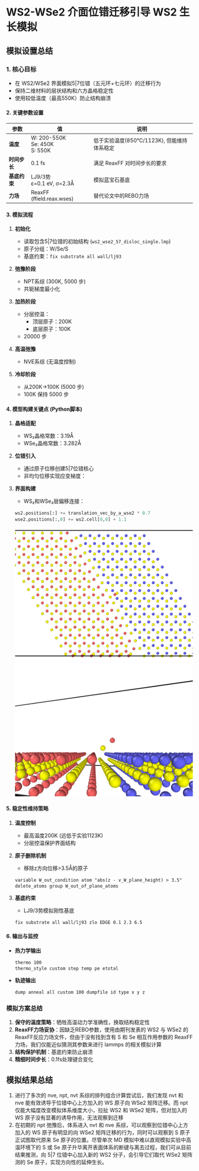 # WS2-WSe2 介面位错迁移引导 WS2 生长模拟

## 模拟设置总结

### 1. **核心目标**

- 在 WS2/WSe2 界面模拟5|7位错（五元环+七元环）的迁移行为
- 保持二维材料的层状结构和六方晶格稳定性
- 使用较低温度（最高550K）防止结构崩溃

#### 2. **关键参数设置**

| 参数         | 值                                 | 说明                                       |
| ------------ | ---------------------------------- | ------------------------------------------ |
| **温度**     | W: 200-550K<br>Se: 450K<br>S: 550K | 低于实验温度(850℃/1123K), 但能维持体系稳定 |
| **时间步长** | 0.1 fs                             | 满足 ReaxFF 对时间步长的要求               |
| **基底约束** | LJ9/3势<br>ε=0.1 eV, σ=2.3Å        | 模拟蓝宝石基底                             |
| **力场**     | ReaxFF (ffield.reax.wses)          | 替代论文中的REBO力场                       |

#### 3. **模拟流程**

1. **初始化**

   - 读取包含5|7位错的初始结构 (`ws2_wse2_57_disloc_single.lmp`)
   - 原子分组：W/Se/S
   - 基底约束：`fix substrate all wall/lj93`

2. **弛豫阶段**

   - NPT系综 (300K, 5000 步)
   - 共轭梯度最小化

3. **加热阶段**

   - 分层控温：
     - 顶层原子：200K
     - 底层原子：100K
   - 20000 步

4. **高温弛豫**

   - NVE系综 (无温度控制)

5. **冷却阶段**
   - 从200K→100K (5000 步)
   - 100K 保持 5000 步

#### 4. **模型构建关键点 (Python脚本)**

1. **晶格适配**

   - WS₂晶格常数：3.19Å
   - WSe₂晶格常数：3.282Å

2. **位错引入**

   - 通过原子位移创建5|7位错核心
   - 非均匀位移实现应变梯度：

3. **界面构建**
   - WS₂和WSe₂层偏移连接：
   ```python
   ws2.positions[:] += translation_vec_by_a_wse2 * 0.7
   wse2.positions[:,0] += ws2.cell[0,0] + 1.1
   ```
   ![model top view](./WS2_WSe2_init_conf.png)
   ![model top view](./WS2_WSe2_init_conf_angled.png)

#### 5. **稳定性维持策略**

1. **温度控制**

   - 最高温度200K (远低于实验1123K)
   - 分层控温保护界面结构

2. **原子删除机制**

   - 移除z方向位移>3.5Å的原子

   ```lammps
   variable W_out_condition atom "abs(z - v_W_plane_height) > 3.5"
   delete_atoms group W_out_of_plane_atoms
   ```

3. **基底约束**
   - LJ9/3势模拟刚性基底
   ```lammps
   fix substrate all wall/lj93 zlo EDGE 0.1 2.3 6.5
   ```

#### 6. **输出与监控**

- **热力学输出**
  ```lammps
  thermo 100
  thermo_style custom step temp pe etotal
  ```
- **轨迹输出**
  ```lammps
  dump anneal all custom 100 dumpfile id type x y z
  ```

### 模拟方案总结

1. **保守的温度策略**：牺牲高温动力学准确性，换取结构稳定性
2. **ReaxFF力场妥协**：因缺乏REBO参数，使用由期刊发表的 WS2 与 WSe2 的ReaxFF反应力场文件，但由于没有找到含有 S 和 Se 相互作用参数的 ReaxFF 力场，我们仅能近似猜测其参数来进行 lammps 的相关模拟计算
3. **结构保护机制**：基底约束防止崩溃
4. **精细时间步长**：0.1fs处理键合变化

## 模拟结果总结

1. 进行了多次的 nve, npt, nvt 系综的排列组合计算尝试后，我们发现 nvt 和 nve 能有效诱导于位错中心上方加入的 WS 原子向 WSe2 矩阵迁移。而 npt 仅能大幅度改变模拟体系维度大小，拉扯 WS2 和 WSe2 矩阵，但对加入的 WS 原子没有显著的诱导作用，无法观察到迁移
2. 在初期的 npt 弛豫后，体系进入 nvt 和 nve 系综，可以观察到位错中心上方加入的 WS 原子有明显的向 WSe2 矩阵迁移的行为，同时可以观察到 S 原子正试图取代原来 Se 原子的位置。尽管单次 MD 模拟中难以直观模拟实验中高温环境下的 S 或 Se 原子升华离开表面体系的断键与离去过程，我们可从目前结果推测，向 5|7 位错中心加入新的 WS2 分子，会引导它们取代 WSe2 矩阵测的 Se 原子，实现方向性的延伸生长。

